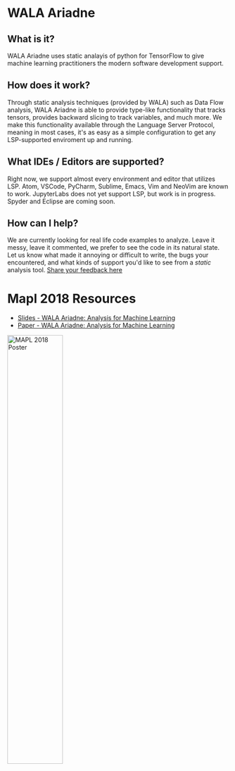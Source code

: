 # WALA Ariadne

## What is it?
WALA Ariadne uses static analayis of python for TensorFlow to give machine learning practitioners the modern software development support.

## How does it work?
Through static analysis techniques (provided by WALA) such as Data Flow analysis, WALA Ariadne is able to provide type-like functionality that tracks tensors, provides backward slicing to track variables, and much more. We make this functionality available through the Language Server Protocol, meaning in most cases, it's as easy as a simple configuration to get any LSP-supported enviroment up and running.

## What IDEs / Editors are supported?
Right now, we support almost every environment and editor that utilizes LSP.
Atom, VSCode, PyCharm, Sublime, Emacs, Vim and NeoVim are known to work.
JupyterLabs does not yet support LSP, but work is in progress.
Spyder and Eclipse are coming soon.

## How can I help?
We are currently looking for real life code examples to analyze. Leave it messy, leave it commented, we prefer to see the code in its natural state. Let us know what made it annoying or difficult to write, the bugs your encountered, and what kinds of support you'd like to see from a *static* analysis tool.
[Share your feedback here](https://goo.gl/forms/JkQhgOkkEvrtydVc2)

# Mapl 2018 Resources
* [Slides - WALA Ariadne: Analysis for Machine Learning](https://juliandolby.github.io/mapl/talk/2018/06/14/mapl-ariadne-analysis.html#/)
* [Paper - WALA Ariadne: Analysis for Machine Learning](https://arxiv.org/pdf/1805.04058)
<img src="https://raw.githubusercontent.com/wala/wala.github.io/master/MAPL-POSTER-1.0.001.png" alt="MAPL 2018 Poster " class="inline" width="50%" height="50%"/>
